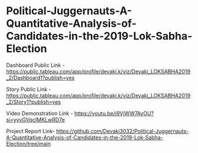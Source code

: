 # Political-Juggernauts-A-Quantitative-Analysis-of-Candidates-in-the-2019-Lok-Sabha-Election


Dashboard Public Link - https://public.tableau.com/app/profile/devaki.k/viz/Devaki_LOKSABHA2019_2/Dashboard1?publish=yes

Story Public Link - https://public.tableau.com/app/profile/devaki.k/viz/Devaki_LOKSABHA2019_2/Story1?publish=yes

Video Demonstration Link - https://youtu.be/i9VjWW7AyOU?si=yyvGVqcIMKLwRD7e

Project Report Link-  https://github.com/Devaki3032/Political-Juggernauts-A-Quantitative-Analysis-of-Candidates-in-the-2019-Lok-Sabha-Election/tree/main
